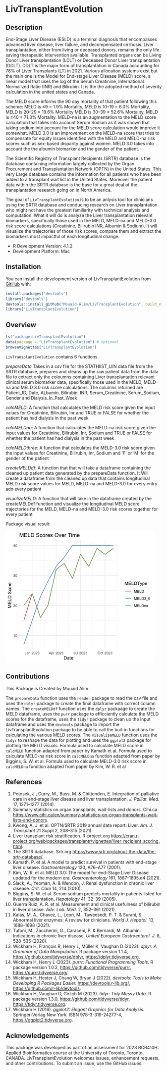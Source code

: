 
<!-- README.md is generated from README.Rmd. Please edit that file -->

# LivTransplantEvolution

<!-- badges: start -->
<!-- badges: end -->

## Description

End-Stage Liver Disease (ESLD) is a terminal diagnosis that encompasses
advanced liver disease, liver failure, and decompensated cirrhosis.
Liver transplantation, either from living or deceased donors, remains
the only life saving therapeutic intervention available. Transplanted
organs can be Living Donor Liver transplantation (LDLT) or Deceased
Donor Liver transplantation (DDLT). DDLT is the major form of
transplantation in Canada accounting for 78% of Liver Transplants (LT)
in 2021. Various allocaiton systems exist but the main one is the Model
for End-stage Liver Disease (MELD) score, a linear model that uses the
log of the Serum Creatinine, International Normalized Ratio (INR) and
Bilirubin. It is the the adopted method of severity calculation in the
united states and Canada.

The MELD score informs the 90 day mortality of that patient following
this scheme: MELD is ≤9 = 1.9% Mortality, MELD is 10–19 = 6.0%
Mortality, MELD is 20–29 = 19.6% Mortality MELD is 30–39 = 52.6%
Mortality, MELD is ≥40 = 71.3% Mortality. MELD-na is an augmentation to
the MELD score calculation that takes into account Serum Sodium as it
was shown that taking sodium into account for the MELD score calculation
would improve it somewhat. MELD 3.0 is an improvement on the MELD-na
score that tries to compensate for equity issues identified with the
MELD and MELD-na risk scores such as sex-based disparity against women.
MELD 3.0 takes into account the the albumin biomarker and the gender of
the patient.

The Scientific Registry of Transplant Recipients (SRTR) database is the
database containing information largely collected by the Organ
Procurement and Transplantation Network (OPTN) in the United States.
This very Large database contains the information for all patients who
have been added to a transplant wait list in the United States. Moreover
the patient data within the SRTR database is the base for a great deal
of the transplantation research going on in North America.

The goal of `LivTransplantEvolution` is to be an anlysis tool for
clinicians using the SRTR database and conducing research on Liver
transplantation who might not have the greatest familiarity with
technical analysis and computation. What it will do is analyze the Liver
transplantation relevant biomarkers, specifically those used in the
MELD, MELD-na and MELD-3.0 risk score calculations (Creatinine,
Bilirubin INR, Albumin & Sodium). It will visualize the trajectories of
those risk scores, compare them and extract the biomarkers most
impactful of each longitudinal change.

- R Development Version: 4.1.2
- Development Platform: Mac

## Installation

You can install the development version of LivTransplantEvolution from
[GitHub](https://github.com/Mouaid-Alim/LivTransplantEvolution) with:

``` r
install.packages("devtools")
library("devtools")
devtools::install_github("Mouaid-Alim/LivTransplantEvolution", build_vignettes = TRUE)
library("LivTransplantEvolution")
```

## Overview

``` r
ls("package:LivTransplantEvolution")
data(package = "LivTransplantEvolution") # optional
browseVignettes("LivTransplantEvolution")
```

`LivTransplantEvolution` contains 6 functions.

*prepareData* Takes in a csv file for the STATHIIST_LIIN data file from
the SRTR database, prepares and cleans up the raw patient data from the
data file to extract only the coloumns containing Liver transplantation
relevant clinical serum biomarker data, specifically those used in the
MELD, MELD-na and MELD 3.0 risk score calculations. The columns returned
are Patient_ID, Date, ALbumin, Bilirubin, INR, Serum_Creatinine,
Serum_Sodium, Gender and Dialysis_In_Past_Week

*calcMELD*: A function that calculates the MELD risk score given the
input values for Creatinine, Bilirubin, Inr and TRUE or FALSE for
whether the patient has had dialysis in the past week

*calcMELDna*: A function that calculates the MELD-na risk score given
the input values for Creatinine, Bilirubin, Inr, Sodium and TRUE or
FALSE for whether the patient has had dialysis in the past week

*calcMELDthree*: A function that calculates the MELD-3.0 risk score
given the input values for Creatinine, Bilirubin, Inr, Sodium and ‘F’ or
‘M’ for the gender of the patient

*createMELDdf*: A function that that will take a dataframe containing
the cleaned up patient data generated by the prepareData function. It
Will create a dataframe from the cleaned up data that contains
longitudinal MELD risk score values for MELD, MELD-na and MELD-3.0 for
every entry adn every patient

*visualizeMELD*: A function that will take in the dataframe created by
the createMELDdf function and visualize the longitudinal MELD score
trajectories for the MELD, MELD-na and MELD-3.0 risk scores together for
every patient

Package visual result:

![](./inst/extdata/MELD_scores.png)

## Contributions

This Package is Created by Mouaid Alim.

The `prepareData` function uses the `reader` package to read the csv
file and uses the `dplyr` package to create the final dataframe with
correct column names. The `createMELDdf` function uses the `dplyr`
packaage to create the MELD dataframe, uses the `purr` package to
efficciently calculate the MELD scores for the dataframe, uses the
`tidyr` package to clean up the input dataframe and uses the `devtools`
package to import the LivTransplantEvolution package to be able to call
the buil-in functions for calculating the various MELD scores. The
`visualizeMELD` function uses the `tidyr` to reshape the data for
plotting and uses the `ggplot2` package for plotting the MELD visuals.
Formula used to calculate MELD score in `calcMELD` function adapted from
paper by Kamath et al. Formula used to calculate MELD-na risk score in
`calcMELDna` function adapted from paper by Biggins, S. W. et
al. Formula used to calculate MELD-3.0 risk score in `calcMELDna`
function adapted from paper by Kim, W. R. et al

## References

1.  Potosek, J., Curry, M., Buss, M. & Chittenden, E. Integration of
    palliative care in end-stage liver disease and liver
    transplantation. *J. Palliat. Med.* 17, 1271–1277 (2014).
2.  Summary statistics on organ transplants, wait-lists and donors.
    Cihi.ca
    <https://www.cihi.ca/en/summary-statistics-on-organ-transplants-wait-lists-and-donors>.
3.  Kwong, A. J. et al. OPTN/SRTR 2019 annual data report: Liver.
    *Am. J. Transplant* 21 Suppl 2, 208–315 (2021).
4.  Liver transplant risk stratification. R-project.org
    <https://cran.r-project.org/web/packages/transplantr/vignettes/liver_recipient_scoring.html>.
5.  The SRTR database. Srtr.org
    <https://www.srtr.org/about-the-data/the-srtr-database/>.
6.  Kamath, P. et al. A model to predict survival in patients with
    end-stage liver disease. *Gastroenterology* 120, A76–A77 (2001).
7.  Kim, W. R. et al. MELD 3.0: The model for end-Stage Liver Disease
    updated for the modern era. *Gastroenterology* 161, 1887-1895.e4
    (2021).
8.  Slack, A., Yeoman, A. & Wendon, J. Renal dysfunction in chronic
    liver disease. *Crit. Care* 14, 214 (2010).
9.  Biggins, S. W. et al. Serum sodium predicts mortality in patients
    listed for liver transplantation. *Hepatology* 41, 32–39 (2005).
10. Guerra Ruiz, A. R. et al. Measurement and clinical usefulness of
    bilirubin in liver disease. *Adv. Lab. Med.* 2, 352–361 (2021).
11. Kalas, M. A., Chavez, L., Leon, M., Taweesedt, P. T. & Surani, S.
    Abnormal liver enzymes: A review for clinicians. *World J. Hepatol.*
    13, 1688–1698 (2021).
12. Tufoni, M., Zaccherini, G., Caraceni, P. & Bernardi, M. Albumin:
    Indications in chronic liver disease. *United European
    Gastroenterol. J.* 8, 528–535 (2020).
13. Wickham H, François R, Henry L, Müller K, Vaughan D (2023). *dplyr:
    A Grammar of Data Manipulation.* R package version 1.1.4,
    <https://github.com/tidyverse/dplyr>, <https://dplyr.tidyverse.org>.
14. Wickham H, Henry L (2023). *purrr: Functional Programming Tools.* R
    package version 1.0.2, <https://github.com/tidyverse/purrr>,
    <https://purrr.tidyverse.org/>.
15. Wickham H, Hester J, Chang W, Bryan J (2022). *devtools: Tools to
    Make Developing R Packages Easier.* <https://devtools.r-lib.org/>,
    <https://github.com/r-lib/devtools>.
16. Wickham H, Vaughan D, Girlich M (2023). *tidyr: Tidy Messy Data.* R
    package version 1.3.0, <https://github.com/tidyverse/tidyr>,
    <https://tidyr.tidyverse.org>.
17. Wickham H (2016). *ggplot2: Elegant Graphics for Data Analysis.*
    Springer-Verlag New York. ISBN 978-3-319-24277-4,
    <https://ggplot2.tidyverse.org>.

## Acknowledgements

This package was developed as part of an assessment for 2023 BCB410H:
Applied Bioinformatics course at the University of Toronto, Toronto,
CANADA. LivTransplantEvolution welcomes issues, enhancement requests,
and other contributions. To submit an issue, use the GitHub issues.
